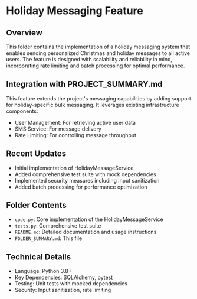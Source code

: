 # Holiday Messaging Feature

## Overview
This folder contains the implementation of a holiday messaging system that enables sending personalized Christmas and holiday messages to all active users. The feature is designed with scalability and reliability in mind, incorporating rate limiting and batch processing for optimal performance.

## Integration with PROJECT_SUMMARY.md
This feature extends the project's messaging capabilities by adding support for holiday-specific bulk messaging. It leverages existing infrastructure components:
- User Management: For retrieving active user data
- SMS Service: For message delivery
- Rate Limiting: For controlling message throughput

## Recent Updates
- Initial implementation of HolidayMessageService
- Added comprehensive test suite with mock dependencies
- Implemented security measures including input sanitization
- Added batch processing for performance optimization

## Folder Contents
- `code.py`: Core implementation of the HolidayMessageService
- `tests.py`: Comprehensive test suite
- `README.md`: Detailed documentation and usage instructions
- `FOLDER_SUMMARY.md`: This file

## Technical Details
- Language: Python 3.8+
- Key Dependencies: SQLAlchemy, pytest
- Testing: Unit tests with mocked dependencies
- Security: Input sanitization, rate limiting
